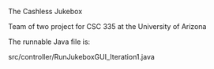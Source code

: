 The Cashless Jukebox

Team of two project for CSC 335 at the University of Arizona

The runnable Java file is:

src/controller/RunJukeboxGUI\_Iteration1.java
